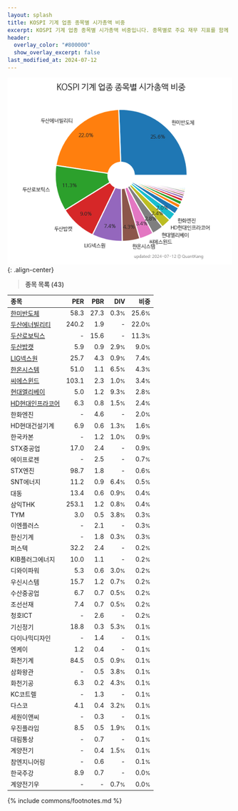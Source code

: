 ```yaml
---
layout: splash
title: KOSPI 기계 업종 종목별 시가총액 비중
excerpt: KOSPI 기계 업종 종목별 시가총액 비중입니다. 종목별로 주요 재무 지표를 함께 표시합니다.
header:
  overlay_color: "#800000"
  show_overlay_excerpt: false
last_modified_at: 2024-07-12
---
```



![KOSPI 기계 업종 종목별 시가총액 비중](/stats/sector/images/kospi_업종_기계_종목.png){: .align-center}


> **종목 목록 (43)**<a id="list"></a>

| **종목** | **PER** | **PBR** | **DIV** | **비중** |
| :------- | ------: | ------: | ------: | -------: |
| [한미반도체](/042700/) | 58.3 | 27.3 | 0.3<small>%</small> | 25.6<small>%</small> |
| [두산에너빌리티](/034020/) | 240.2 | 1.9 | - | 22.0<small>%</small> |
| [두산로보틱스](/454910/) | - | 15.6 | - | 11.3<small>%</small> |
| [두산밥캣](/241560/) | 5.9 | 0.9 | 2.9<small>%</small> | 9.0<small>%</small> |
| [LIG넥스원](/079550/) | 25.7 | 4.3 | 0.9<small>%</small> | 7.4<small>%</small> |
| [한온시스템](/018880/) | 51.0 | 1.1 | 6.5<small>%</small> | 4.3<small>%</small> |
| [씨에스윈드](/112610/) | 103.1 | 2.3 | 1.0<small>%</small> | 3.4<small>%</small> |
| [현대엘리베이](/017800/) | 5.0 | 1.2 | 9.3<small>%</small> | 2.8<small>%</small> |
| [HD현대인프라코어](/042670/) | 6.3 | 0.8 | 1.5<small>%</small> | 2.4<small>%</small> |
| 한화엔진 | - | 4.6 | - | 2.0<small>%</small> |
| HD현대건설기계 | 6.9 | 0.6 | 1.3<small>%</small> | 1.6<small>%</small> |
| 한국카본 | - | 1.2 | 1.0<small>%</small> | 0.9<small>%</small> |
| STX중공업 | 17.0 | 2.4 | - | 0.9<small>%</small> |
| 에이프로젠 | - | 2.5 | - | 0.7<small>%</small> |
| STX엔진 | 98.7 | 1.8 | - | 0.6<small>%</small> |
| SNT에너지 | 11.2 | 0.9 | 6.4<small>%</small> | 0.5<small>%</small> |
| 대동 | 13.4 | 0.6 | 0.9<small>%</small> | 0.4<small>%</small> |
| 삼익THK | 253.1 | 1.2 | 0.8<small>%</small> | 0.4<small>%</small> |
| TYM | 3.0 | 0.5 | 3.8<small>%</small> | 0.3<small>%</small> |
| 이엔플러스 | - | 2.1 | - | 0.3<small>%</small> |
| 한신기계 | - | 1.8 | 0.3<small>%</small> | 0.3<small>%</small> |
| 퍼스텍 | 32.2 | 2.4 | - | 0.2<small>%</small> |
| KIB플러그에너지 | 10.0 | 1.1 | - | 0.2<small>%</small> |
| 디와이파워 | 5.3 | 0.6 | 3.0<small>%</small> | 0.2<small>%</small> |
| 우신시스템 | 15.7 | 1.2 | 0.7<small>%</small> | 0.2<small>%</small> |
| 수산중공업 | 6.7 | 0.7 | 0.5<small>%</small> | 0.2<small>%</small> |
| 조선선재 | 7.4 | 0.7 | 0.5<small>%</small> | 0.2<small>%</small> |
| 청호ICT | - | 2.6 | - | 0.2<small>%</small> |
| 기신정기 | 18.8 | 0.3 | 5.3<small>%</small> | 0.1<small>%</small> |
| 다이나믹디자인 | - | 1.4 | - | 0.1<small>%</small> |
| 엔케이 | 1.2 | 0.4 | - | 0.1<small>%</small> |
| 화천기계 | 84.5 | 0.5 | 0.9<small>%</small> | 0.1<small>%</small> |
| 삼화왕관 | - | 0.5 | 3.8<small>%</small> | 0.1<small>%</small> |
| 화천기공 | 6.3 | 0.2 | 4.3<small>%</small> | 0.1<small>%</small> |
| KC코트렐 | - | 1.3 | - | 0.1<small>%</small> |
| 다스코 | 4.1 | 0.4 | 3.2<small>%</small> | 0.1<small>%</small> |
| 세원이앤씨 | - | 0.3 | - | 0.1<small>%</small> |
| 우진플라임 | 8.5 | 0.5 | 1.9<small>%</small> | 0.1<small>%</small> |
| 대림통상 | - | 0.7 | - | 0.1<small>%</small> |
| 계양전기 | - | 0.4 | 1.5<small>%</small> | 0.1<small>%</small> |
| 참엔지니어링 | - | 0.6 | - | 0.1<small>%</small> |
| 한국주강 | 8.9 | 0.7 | - | 0.0<small>%</small> |
| 계양전기우 | - | - | 0.7<small>%</small> | 0.0<small>%</small> |

{% include commons/footnotes.md %}